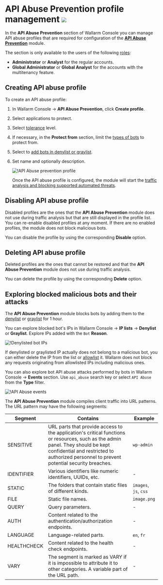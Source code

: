 # API Abuse Prevention profile management <a href="../../about-wallarm/subscription-plans/#subscription-plans"><img src="../../images/api-security-tag.svg" style="border: none;"></a>

In the **API Abuse Prevention** section of Wallarm Console you can manage API abuse profiles that are required for configuration of the [**API Abuse Prevention**](../about-wallarm/api-abuse-prevention.md) module.

The section is only available to the users of the following [roles](../user-guides/settings/users.md#user-roles):

* **Administrator** or **Analyst** for the regular accounts.
* **Global Administrator** or **Global Analyst** for the accounts with the multitenancy feature.

## Creating API abuse profile

To create an API abuse profile:

1. In Wallarm Console → **API Abuse Prevention**, click **Create profile**.
1. Select applications to protect.
1. Select [tolerance](../about-wallarm/api-abuse-prevention.md#tolerance) level.
1. If necessary, in the **Protect from** section, limit the [types of bots](../about-wallarm/api-abuse-prevention.md#automated-threats-blocked-by-api-abuse-prevention) to protect from.
1. Select to [add bots in denylist or graylist](../about-wallarm/api-abuse-prevention.md#reaction-to-malicious-bots).
1. Set name and optionally description.

    ![!API Abuse prevention profile](../images/about-wallarm-waf/abi-abuse-prevention/create-api-abuse-prevention.png)

    Once the API abuse profile is configured, the module will start the [traffic analysis and blocking supported automated threats](../about-wallarm/api-abuse-prevention.md#how-api-abuse-prevention-works).

## Disabling API abuse profile

Disabled profiles are the ones that the **API Abuse Prevention** module does not use during traffic analysis but that are still displayed in the profile list. You can re-enable disabled profiles at any moment. If there are no enabled profiles, the module does not block malicious bots.

You can disable the profile by using the corresponding **Disable** option.

## Deleting API abuse profile

Deleted profiles are the ones that cannot be restored and that the **API Abuse Prevention** module does not use during traffic analysis.

You can delete the profile by using the corresponding **Delete** option.

## Exploring blocked malicious bots and their attacks

The **API Abuse Prevention** module blocks bots by adding them to the [denylist](../user-guides/ip-lists/denylist.md) or [graylist](../user-guides/ip-lists/graylist.md) for 1 hour.

You can explore blocked bot's IPs in Wallarm Console → **IP lists** → **Denylist** or **Graylist**. Explore IPs added with the `Bot` **Reason**.

![!Denylisted bot IPs](../images/about-wallarm-waf/abi-abuse-prevention/denylisted-bot-ips.png)

If denylisted or graylisted IP actually does not belong to a malicious bot, you can either delete the IP from the list or [allowlist](../user-guides/ip-lists/allowlist.md) it. Wallarm does not block any requests originating from allowlisted IPs including malicious ones.

You can also explore bot API abuse attacks performed by bots in Wallarm Console → **Events** section. Use `api_abuse` search key or select `API Abuse` from the **Type** filter.


![!API Abuse events](../images/about-wallarm-waf/abi-abuse-prevention/api-abuse-events.png)

<!-- Bot information is visualized in three bubble plots. In all plots, the bigger the bubble, the closer it to red color and to the right upper corner - the more reasons to consider this IP to be a bot.

On the plots, you can also compare you current bot (**this bot**) with the other bots that attacked the same application within the past 24 hours. If too many bots did that, only 30 most suspicious will be displayed.

The bubble plots:

* **Bot performance** displays intensity of bot activities, including:

    * Bubble size: request non-uniqueness, the more the IP requested the same (not unique) API endpoints, the larger the size is.
    * Color: scheduled requests, the more the IP requested API endpoints due to the schedule (the same time intervals), the closer the color is to the red.
    * Horizontally: the more RPS (requests per second), the farther the bubble is to the right.
    * Vertically: the higher the request rate (how fast the IP sends the requests), the higher the bubble is on the graph. Comparing to RPS: IP can send 3 requests per second (which is not a lot), but do that within 3 milliseconds (which is very fast).

* **Bot behavior** displays different aspects of the bot behavior, including:

    * Bubble size: business logic score, the more often among all your API endpoints the IP requested critical or sensitive ones, the larger the size is.
    * Color: suspicious behavior score, the more often among all your API endpoints the IP requested the ones that were unusual for normal user to be interested in your application, the closer the color is to the red.
    * Horizontally: the more RPS (requests per second), the farther the bubble is to the right.
    * Vertically: the more bot detectors made "this is a bot" decision, the higher the bubble is on the graph.

* **Bot scope** displays bot relation to its targets, including:

    * Bubble size: the more different API endpoints the IP requested, the larger the size is.
    * Color: the more requests with unsafe method the IP requested, the closer the color is to the red.
    * Horizontally: the more RPS (requests per second), the farther the bubble is to the right.
    * Vertically: the more error responses (4XX, 5XX) from the origin server, the higher the bubble is on the graph. -->

The **API Abuse Prevention** module compiles client traffic into URL patterns. The URL pattern may have the following segments:

| Segment | Contains | Example |
|---|---|---|
| SENSITIVE | URL parts that provide access to the application's critical functions or resources, such as the admin panel. They should be kept confidential and restricted to authorized personnel to prevent potential security breaches. | `wp-admin` |
| IDENTIFIER | Various identifiers like numeric identifiers, UUIDs, etc. | - |
| STATIC | The folders that contain static files of different kinds. | `images`, `js`, `css` |
| FILE | Static file names. | `image.png` |
| QUERY | Query parameters. | - |
| AUTH | Content related to the authentication/authorization endpoints. | - |
| LANGUAGE | Language-related parts. | `en`, `fr` |
| HEALTHCHECK | Content related to the health check endpoints. | - |
| VARY | The segment is marked as VARY if it is impossible to attribute it to other categories. A variable part of the URL path. | - |
